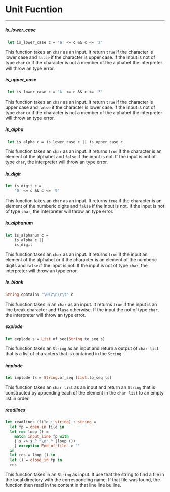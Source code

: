 # Unit Fucntion

***

##### is_lower_case

```ocaml
 let is_lower_case c = 'a' <= c && c <= 'z'
```

This function takes an `char` as an input. It return `true` if the character is lower case and `false` if the character is upper case. If the input is not of type `char` or if the character is not a member of the alphabet the interpreter will throw an type error.

##### is_upper_case

```ocaml
 let is_lower_case c = 'A' <= c && c <= 'Z'
```

This function takes an `char` as an input. It return `true` if the character is upper case and `false` if the character is lower case. If the input is not of type `char` or if the character is not a member of the alphabet the interpreter will throw an type error.


##### is_alpha

```ocaml
 let is_alpha c = is_lower_case c || is_upper_case c
```

This function takes an `char` as an input. It returns `true` if the character is an element of the alphabet and `false` if the input is not. If the input is not of type `char`, the interpreter will throw an type error.

##### is_digit

```ocaml
let is_digit c = 
    '0' <= c && c <= '9'
```
This function takes an `char` as an input. It returns `true` if the character is an element of the numberic digits and `false` if the input is not. If the input is not of type `char`, the interpreter will throw an type error.

##### is_alphanum

```ocaml
let is_alphanum c = 
    is_alpha c ||
    is_digit
```

This function takes an `char` as an input. It returns `true` if the input an element of the alphabet or if the character is an element of the numberic digits and `false` if the input is not. If the input is not of type `char`, the interpreter will throw an type error.

##### is_blank

```ocaml
String.contains "\012\n\r\t" c
```

This function takes in an `char` as an input. It returns `true` if the input is an line break character and `flase` otherwise. If the input the not of type `char`, the interpreter will throw an type error.

##### explode

```ocaml
let explode s = List.of_seq(String.to_seq s)
```

This function takes an `String` as an input and return a output of `char list` that is a list of characters that is contained in the `String`.

##### implode

```ocaml
let implode ls = String.of_seq (List.to_seq ls)
```

This function takes an `char list` as an input and return an `String` that is constructed by appending each of the element in the `char list` to an empty list in order.

##### readlines

```ocaml
let readlines (file : string) : string =
  let fp = open_in file in
  let rec loop () =
    match input_line fp with
    | s -> s ^ "\n" ^ (loop ())
    | exception End_of_file -> ""
  in
  let res = loop () in
  let () = close_in fp in
  res
```

This function takes in an `String` as input. It use that the string to find a file in the local directory with the corresponding name. If that file was found, the function then read in the content in that line line bu line.